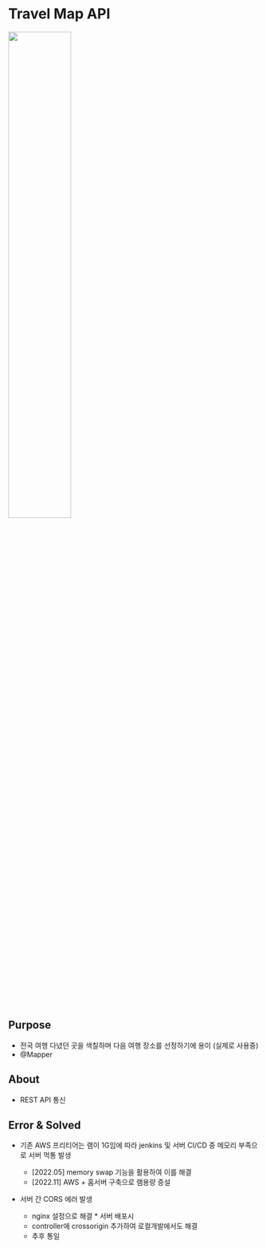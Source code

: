# Travel Map API

<img width="50%" src="https://user-images.githubusercontent.com/88638457/211123615-ca458e02-b36a-4ac4-9512-87aca7ab5eab.png"/>

## Purpose
* 전국 여행 다녔던 곳을 색칠하며 다음 여행 장소를 선정하기에 용이 (실제로 사용중)
* @Mapper

## About
* REST API 통신

## Error & Solved
* 기존 AWS 프리티어는 램이 1G임에 따라 jenkins 및 서버 CI/CD 중 메모리 부족으로 서버 먹통 발생
  - [2022.05] memory swap 기능을 활용하여 이를 해결
  - [2022.11] AWS + 홈서버 구축으로 램용량 증설
  
* 서버 간 CORS 에러 발생
  - nginx 설정으로 해결 * 서버 배포시
  - controller에 crossorigin 추가하여 로컬개발에서도 해결
  - 추후 통일
  
